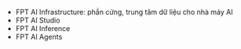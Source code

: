 - FPT AI Infrastructure: phần cứng, trung tâm dữ liệu cho nhà máy AI
- FPT AI Studio
- FPT AI Inference
- FPT AI Agents